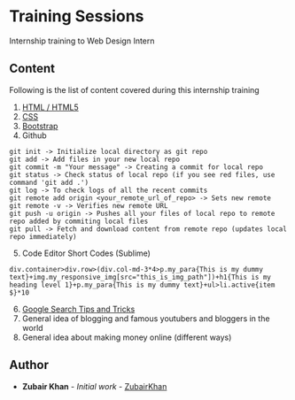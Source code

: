 # Training Sessions

Internship training to Web Design Intern

## Content

Following is the list of content covered during this internship training

1. [HTML / HTML5](https://www.youtube.com/watch?v=kDyJN7qQETA)
2. [CSS](https://www.youtube.com/playlist?list=PLgGbWId6zgaWZkPFI4Sc9QXDmmOWa1v5F)
3. [Bootstrap](https://www.youtube.com/watch?v=gqOEoUR5RHg)
4. Github

```
git init -> Initialize local directory as git repo
git add -> Add files in your new local repo
git commit -m "Your message" -> Creating a commit for local repo
git status -> Check status of local repo (if you see red files, use command 'git add .')
git log -> To check logs of all the recent commits
git remote add origin <your_remote_url_of_repo> -> Sets new remote
git remote -v -> Verifies new remote URL
git push -u origin -> Pushes all your files of local repo to remote repo added by commiting local files
git pull -> Fetch and download content from remote repo (updates local repo immediately)
```

5. Code Editor Short Codes (Sublime)

```
div.container>div.row>(div.col-md-3*4>p.my_para{This is my dummy text}+img.my_responsive_img[src="this_is_img_path"])+h1{This is my heading level 1}+p.my_para{This is my dummy text}+ul>li.active{item $}*10
```

6. [Google Search Tips and Tricks](https://github.com/muhammadzubairkhan/training_classes/blob/master/Day6/Google%20Tips%20and%20Tricks.pdf)
7. General idea of blogging and famous youtubers and bloggers in the world
8. General idea about making money online (different ways)

## Author

* **Zubair Khan** - *Initial work* - [ZubairKhan](https://github.com/muhammadzubairkhan)
